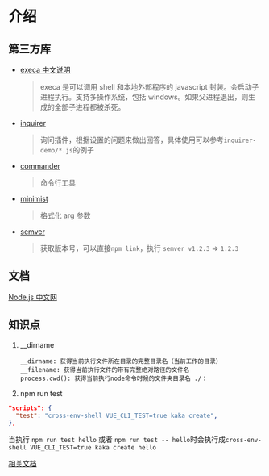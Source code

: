 # 介绍

## 第三方库

- [execa 中文说明](http://abloz.com/tech/2018/08/21/nodejs-execa/)

  > execa 是可以调用 shell 和本地外部程序的 javascript 封装。会启动子进程执行。支持多操作系统，包括 windows。如果父进程退出，则生成的全部子进程都被杀死。

- [inquirer](https://www.npmjs.com/package/inquirer)

  > 询问插件，根据设置的问题来做出回答，具体使用可以参考`inquirer-demo/*.js`的例子

- [commander](https://www.npmjs.com/package/commander)

  > 命令行工具

- [minimist](https://www.npmjs.com/package/minimist)

  > 格式化 arg 参数

- [semver](https://www.npmjs.com/package/semver)

  > 获取版本号，可以直接`npm link`，执行 `semver v1.2.3` => `1.2.3`

## 文档

[Node.js 中文网](http://nodejs.cn/api/child_process.html#child_process_child_process_spawn_command_args_options)

## 知识点

1. \_\_dirname

   ```text
   __dirname: 获得当前执行文件所在目录的完整目录名（当前工作的目录）
   __filename: 获得当前执行文件的带有完整绝对路径的文件名
   process.cwd(): 获得当前执行node命令时候的文件夹目录名 ./：
   ```

2. npm run test

```json
"scripts": {
  "test": "cross-env-shell VUE_CLI_TEST=true kaka create",
},
```

当执行 `npm run test hello` 或者 `npm run test -- hello`时会执行成`cross-env-shell VUE_CLI_TEST=true kaka create hello`

[相关文档](https://github.com/woai3c/mini-cli)
